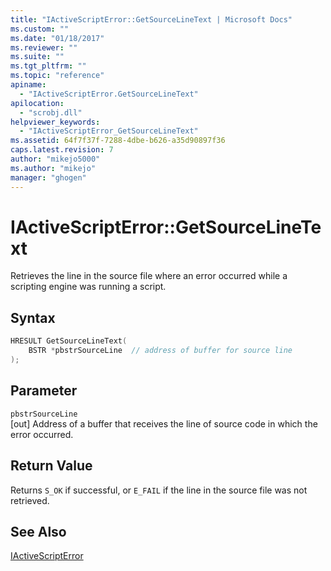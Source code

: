 ```yaml
---
title: "IActiveScriptError::GetSourceLineText | Microsoft Docs"
ms.custom: ""
ms.date: "01/18/2017"
ms.reviewer: ""
ms.suite: ""
ms.tgt_pltfrm: ""
ms.topic: "reference"
apiname: 
  - "IActiveScriptError.GetSourceLineText"
apilocation: 
  - "scrobj.dll"
helpviewer_keywords: 
  - "IActiveScriptError_GetSourceLineText"
ms.assetid: 64f7f37f-7288-4dbe-b626-a35d90897f36
caps.latest.revision: 7
author: "mikejo5000"
ms.author: "mikejo"
manager: "ghogen"
---
```

# IActiveScriptError::GetSourceLineText
Retrieves the line in the source file where an error occurred while a scripting engine was running a script.  
  
## Syntax  
  
```cpp
HRESULT GetSourceLineText(  
    BSTR *pbstrSourceLine  // address of buffer for source line  
);  
```  
  
## Parameter  
 `pbstrSourceLine`  
 [out] Address of a buffer that receives the line of source code in which the error occurred.  
  
## Return Value  
 Returns `S_OK` if successful, or `E_FAIL` if the line in the source file was not retrieved.  
  
## See Also  
 [IActiveScriptError](../../winscript/reference/iactivescripterror.md)
